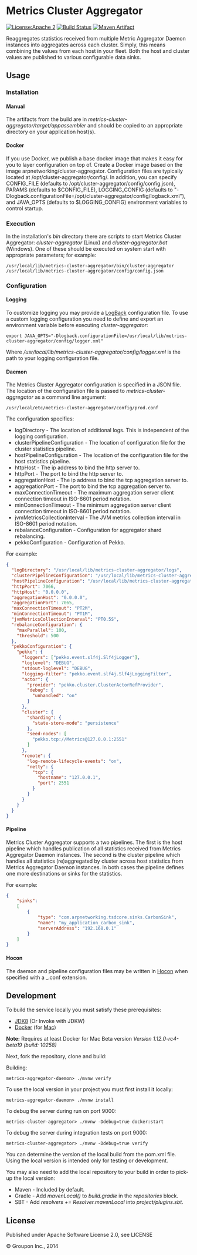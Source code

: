 Metrics Cluster Aggregator
==========================

[![License:Apache 2](https://img.shields.io/hexpm/l/plug.svg)](https://raw.githubusercontent.com/ArpNetworking/metrics-cluster-aggregator/master/LICENSE)
[![Build Status](https://build.arpnetworking.com/job/ArpNetworking/job/metrics-cluster-aggregator/job/master/badge/icon)](https://build.arpnetworking.com/job/ArpNetworking/job/metrics-cluster-aggregator/job/master/)
[![Maven Artifact](https://img.shields.io/maven-central/v/com.arpnetworking.metrics/metrics-cluster-aggregator.svg)](http://search.maven.org/#search%7Cga%7C1%7Cg%3A%22com.arpnetworking.metrics%22%20a%3A%22metrics-cluster-aggregator%22)

Reaggregates statistics received from multiple Metric Aggregator Daemon instances into aggregates across each cluster.  Simply, this means combining the values from each host in your fleet.  Both the host and cluster values are published to various configurable data sinks.


Usage
-----

### Installation

#### Manual
The artifacts from the build are in *metrics-cluster-aggregator/target/appassembler* and should be copied to an appropriate directory on your application host(s).

#### Docker
If you use Docker, we publish a base docker image that makes it easy for you to layer configuration on top of.  Create a Docker image based on the image arpnetworking/cluster-aggregator.  Configuration files are typically located at /opt/cluster-aggregator/config/.  In addition, you can specify CONFIG_FILE (defaults to /opt/cluster-aggregator/config/config.json), PARAMS (defaults to $CONFIG_FILE), LOGGING_CONFIG (defaults to "-Dlogback.configurationFile=/opt/cluster-aggregator/config/logback.xml"), and JAVA_OPTS (defaults to $LOGGING_CONFIG) environment variables to control startup.

### Execution

In the installation's *bin* directory there are scripts to start Metrics Cluster Aggregator: *cluster-aggregator* (Linux) and *cluster-aggregator.bat* (Windows).  One of these should be executed on system start with appropriate parameters; for example:

    /usr/local/lib/metrics-cluster-aggregator/bin/cluster-aggregator /usr/local/lib/metrics-cluster-aggregator/config/config.json

### Configuration

#### Logging

To customize logging you may provide a [LogBack](http://logback.qos.ch/) configuration file.  To use a custom logging configuration you need to define and export an environment variable before executing *cluster-aggregator*:

    export JAVA_OPTS="-Dlogback.configurationFile=/usr/local/lib/metrics-cluster-aggregator/config/logger.xml"

Where */usr/local/lib/metrics-cluster-aggregator/config/logger.xml* is the path to your logging configuration file.

#### Daemon

The Metrics Cluster Aggregator configuration is specified in a JSON file.  The location of the configuration file is passed to *metrics-cluster-aggregator* as a command line argument:

    /usr/local/etc/metrics-cluster-aggregator/config/prod.conf

The configuration specifies:

* logDirectory - The location of additional logs.  This is independent of the logging configuration.
* clusterPipelineConfiguration - The location of configuration file for the cluster statistics pipeline.
* hostPipelineConfiguration - The location of the configuration file for the host statistics pipeline.
* httpHost - The ip address to bind the http server to.
* httpPort - The port to bind the http server to.
* aggregationHost - The ip address to bind the tcp aggregation server to.
* aggregationPort - The port to bind the tcp aggregation server to.
* maxConnectionTimeout - The maximum aggregation server client connection timeout in ISO-8601 period notation.
* minConnectionTimeout - The minimum aggregation server client connection timeout in ISO-8601 period notation.
* jvmMetricsCollectionInterval - The JVM metrics collection interval in ISO-8601 period notation.
* rebalanceConfiguration - Configuration for aggregator shard rebalancing.
* pekkoConfiguration - Configuration of Pekko.

For example:

```json
{
  "logDirectory": "/usr/local/lib/metrics-cluster-aggregator/logs",
  "clusterPipelineConfiguration": "/usr/local/lib/metrics-cluster-aggregator/config/cluster-pipeline.json",
  "hostPipelineConfiguration": "/usr/local/lib/metrics-cluster-aggregator/config/host-pipeline.json",
  "httpPort": 7066,
  "httpHost": "0.0.0.0",
  "aggregationHost": "0.0.0.0",
  "aggregationPort": 7065,
  "maxConnectionTimeout": "PT2M",
  "minConnectionTimeout": "PT1M",
  "jvmMetricsCollectionInterval": "PT0.5S",
  "rebalanceConfiguration": {
    "maxParallel": 100,
    "threshold": 500
  },
  "pekkoConfiguration": {
    "pekko": {
      "loggers": ["pekko.event.slf4j.Slf4jLogger"],
      "loglevel": "DEBUG",
      "stdout-loglevel": "DEBUG",
      "logging-filter": "pekko.event.slf4j.Slf4jLoggingFilter",
      "actor": {
        "provider": "pekko.cluster.ClusterActorRefProvider",
        "debug": {
          "unhandled": "on"
        }
      },
      "cluster": {
        "sharding": {
          "state-store-mode": "persistence"
        },
        "seed-nodes": [
          "pekko.tcp://Metrics@127.0.0.1:2551"
        ]
      },
      "remote": {
        "log-remote-lifecycle-events": "on",
        "netty": {
          "tcp": {
            "hostname": "127.0.0.1",
            "port": 2551
          }
        }
      }
    }
  }
}
```

#### Pipeline

Metrics Cluster Aggregator supports a two pipelines.  The first is the host pipeline which handles publication of all statistics received from Metrics Aggregator Daemon instances.  The second is the cluster pipeline which handles all statistics (re)aggregated by cluster across host statistics from Metrics Aggregator Daemon instances.  In both cases the pipeline defines one more destinations or sinks for the statistics.

For example:

```json
{
    "sinks":
    [
        {
            "type": "com.arpnetworking.tsdcore.sinks.CarbonSink",
            "name": "my_application_carbon_sink",
            "serverAddress": "192.168.0.1"
        }
    ]
}
```

#### Hocon

The daemon and pipeline configuration files may be written in [Hocon](https://github.com/typesafehub/config)
when specified with a _.conf extension.

Development
-----------

To build the service locally you must satisfy these prerequisites:
* [JDK8](http://www.oracle.com/technetwork/java/javase/downloads/jdk8-downloads-2133151.html) (Or Invoke with JDKW)
* [Docker](http://www.docker.com/) (for [Mac](https://docs.docker.com/docker-for-mac/))

__Note:__ Requires at least Docker for Mac Beta version _Version 1.12.0-rc4-beta19 (build: 10258)_

Next, fork the repository, clone and build:

Building:

    metrics-aggregator-daemon> ./mvnw verify

To use the local version in your project you must first install it locally:

    metrics-aggregator-daemon> ./mvnw install

To debug the server during run on port 9000:

    metrics-cluster-aggregator> ./mvnw -Ddebug=true docker:start

To debug the server during integration tests on port 9000:

    metrics-cluster-aggregator> ./mvnw -Ddebug=true verify

You can determine the version of the local build from the pom.xml file.  Using the local version is intended only for testing or development.

You may also need to add the local repository to your build in order to pick-up the local version:

* Maven - Included by default.
* Gradle - Add *mavenLocal()* to *build.gradle* in the *repositories* block.
* SBT - Add *resolvers += Resolver.mavenLocal* into *project/plugins.sbt*.

License
-------

Published under Apache Software License 2.0, see LICENSE

&copy; Groupon Inc., 2014
